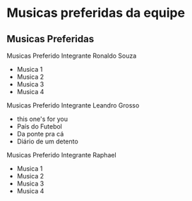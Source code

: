 # Musicas preferidas da equipe

## Musicas Preferidas

Musicas Preferido Integrante Ronaldo Souza

* Musica 1
* Musica 2
* Musica 3
* Musica 4

Musicas Preferido Integrante Leandro Grosso

* this one's for you
* País do Futebol
* Da ponte pra cá
* Diário de um detento

Musicas Preferido Integrante Raphael

* Musica 1
* Musica 2
* Musica 3
* Musica 4
